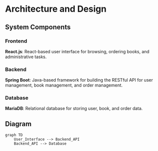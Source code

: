 # **Architecture and Design**

## **System Components**

### **Frontend**
**React.js**: React-based user interface for browsing, ordering books, and administrative tasks.

### **Backend**
**Spring Boot**: Java-based framework for building the RESTful API for user management, book management, and order management.

### **Database**
**MariaDB**: Relational database for storing user, book, and order data.

## **Diagram**

```mermaid
graph TD
    User_Interface --> Backend_API
    Backend_API --> Database